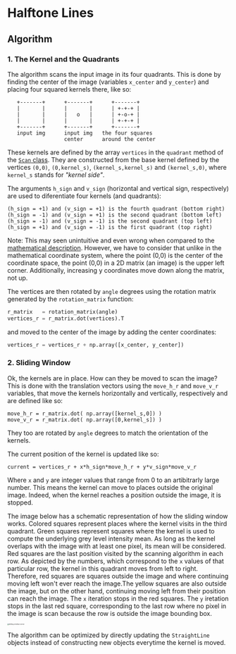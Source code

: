 # Halftone Lines


## Algorithm

### 1. The Kernel and the Quadrants

The algorithm scans the input image in its four quadrants. This is done by finding the center of the image (variables `x_center` and `y_center`) and placing four squared kernels there, like so:
```
   +-------+      +-------+      +-------+
   |       |      |       |      | +-+-+ |    
   |       |      |   o   |      | +-o-+ |        
   |       |      |       |      | +-+-+ |        
   +-------+      +-------+      +-------+
   input img      input img   the four squares   
                  center      around the center
```
These kernels are defined by the array `vertices` in the `quadrant` method of the [`Scan` class](https://github.com/GravO8/halftone-lines/blob/master/scan.py). They are constructed from the base kernel defined by the vertices `(0,0)`, `(0,kernel_s)`, `(kernel_s,kernel_s)` and `(kernel_s,0)`, where `kernel_s` stands for *"kernel side"*. 

The arguments `h_sign` and `v_sign` (horizontal and vertical sign, respectively) are used to diferentiate four kernels (and quadrants):
```
(h_sign = +1) and (v_sign = +1) is the fourth quadrant (bottom right)
(h_sign = -1) and (v_sign = +1) is the second quadrant (bottom left)
(h_sign = -1) and (v_sign = -1) is the second quadrant (top left)
(h_sign = +1) and (v_sign = -1) is the first quadrant (top right)
```
Note: This may seen unintuitive and even wrong when compared to the [mathematical description](https://p.tutorme.click/media/8c8c4f25a61c0551b6825e7ba45f573a.png). However, we have to consider that unlike in the mathematical coordinate system, where the point (0,0) is the center of the coordinate space, the point (0,0) in a 2D matrix (an image) is the upper left corner. Additionally, increasing y coordinates move down along the matrix, not up.

The vertices are then rotated by `angle` degrees using the rotation matrix generated by the `rotation_matrix` function:
```python
r_matrix   = rotation_matrix(angle)
vertices_r = r_matrix.dot(vertices).T
```
and moved to the center of the image by adding the center coordinates:
```python
vertices_r = vertices_r + np.array([x_center, y_center])
```

### 2. Sliding Window

Ok, the kernels are in place. How can they be moved to scan the image? This is done with the translation vectors using the `move_h_r` and `move_v_r` variables, that move the kernels horizontally and vertically, respectively and are defined like so:

```
move_h_r = r_matrix.dot( np.array([kernel_s,0]) )
move_v_r = r_matrix.dot( np.array([0,kernel_s]) )
```

They too are rotated by `angle` degrees to match the orientation of the kernels. 

The current position of the kernel is updated like so:

```
current = vertices_r + x*h_sign*move_h_r + y*v_sign*move_v_r
```

Where `x` and `y` are integer values that range from 0 to an artibitrarly large number. This means the kernel can move to places outside the original image. Indeed, when the kernel reaches a position outside the image, it is stopped.

The image below has a schematic representation of how the sliding window works. Colored squares represent places where the kernel visits in the third quadrant. Green squares represent squares where the kernel is used to compute the underlying grey level intensity mean. As long as the kernel overlaps with the image with at least one pixel, its mean will be considered. Red squares are the last position visited by the scanning algorithm in each row. As depicted by the numbers, which correspond to the `x` values of that particular row, the kernel in this quadrant moves from left to right. Therefore, red squares are squares outside the image and where continuing moving left won't ever reach the image.The yellow squares are also outside the image, but on the other hand, continuing moving left from their position can reach the image. The `x` iteration stops in the red squares. The `y` iretation stops in the last red square, corresponding to the last row where no pixel in the image is scan because the row is outside the image bounding box.

<img src="https://user-images.githubusercontent.com/25433159/199332249-c589dd6c-0337-4814-845f-74821e123cd7.png" alt="sliding window corner" style="zoom:24%;" />



The algorithm can be optimized by directly updating the `StraightLine` objects instead of constructing new objects everytime the kernel is moved.

